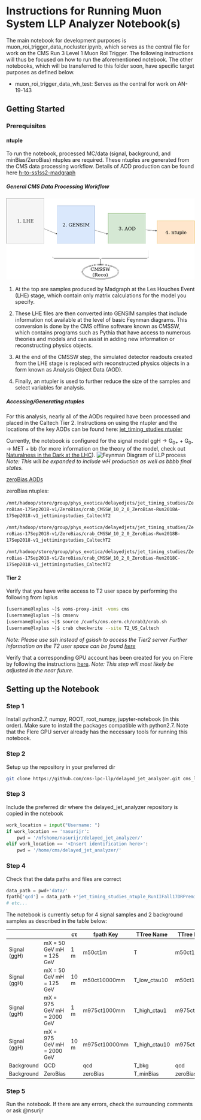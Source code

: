 # Instructions for Running Muon System LLP Analyzer Notebook(s)

The main notebook for development purposes is muon_roi_trigger_data_nocluster.ipynb, which serves as the central file for work on the CMS Run 3 Level 1 Muon RoI Trigger. The following instructions will thus be focused on how to run the aforementioned notebook. The other notebooks, which will be transferred to this folder soon, have specific target purposes as defined below.
* muon_roi_trigger_data_wh_test: Serves as the central for work on AN-19-143

## Getting Started

### Prerequisites

#### ntuple

To run the notebook, processed MC/data (signal, background, and minBias/ZeroBias) ntuples are required. These ntuples are generated from the CMS data processing workflow. Details of AOD production can be found here [h-to-ss1ss2-madgraph](https://github.com/cms-lpc-llp/h-to-ss1ss2-madgraph)

##### *General CMS Data Processing Workflow*
![CMS Data Processing Workflow](cms_workflow(1).png?raw=true)

1. At the top are samples produced by Madgraph at the Les Houches Event (LHE) stage, which contain only matrix calculations for the model you specify. 

2. These LHE files are then converted into GENSIM samples that include information not available at the level of basic Feynman diagrams. This conversion is done by the CMS offline software known as CMSSW, which contains programs such as Pythia that have access to numerous theories and models and can assist in adding new information or reconstructing physics objects. 

3. At the end of the CMSSW step, the simulated detector readouts created from the LHE stage is replaced with reconstructed physics objects in a form known as Analysis Object Data (AOD). 

4. Finally, an ntupler is used to further reduce the size of the samples and select variables for analysis.

##### *Accessing/Generating ntuples*
For this analysis, nearly all of the AODs required have been processed and placed in the Caltech Tier 2. Instructions on using the ntupler and the locations of the key AODs can be found here: [jet_timing_studies ntupler](https://github.com/cms-lpc-llp/jet_timing_studies)

Currently, the notebook is configured for the signal model ggH -> G<sub>0+</sub> + G<sub>0-</sub> -> MET + bb (for more information on the theory of the model, check out [Naturalness in the Dark at the LHC](https://arxiv.org/pdf/1501.05310.pdf)). ![Feynman Diagram of LLP process](http://inspirehep.net/record/1340705/files/glueball_production.png)
*Note: This will be expanded to include wH production as well as bbbb final states.*

[zeroBias AODs](https://cmsweb.cern.ch/das/request?view=list&limit=150&instance=prod%2Fglobal&input=dataset+dataset%3D%2FZeroBias%2FRun2018*-17Sep2018-v*%2FAOD)

zeroBias ntuples:

```/mnt/hadoop/store/group/phys_exotica/delayedjets/jet_timing_studies/ZeroBias-17Sep2018-v1/ZeroBias/crab_CMSSW_10_2_0_ZeroBias-Run2018A-17Sep2018-v1_jettimingstudies_CaltechT2```

```/mnt/hadoop/store/group/phys_exotica/delayedjets/jet_timing_studies/ZeroBias-17Sep2018-v1/ZeroBias/crab_CMSSW_10_2_0_ZeroBias-Run2018B-17Sep2018-v1_jettimingstudies_CaltechT2```

```/mnt/hadoop/store/group/phys_exotica/delayedjets/jet_timing_studies/ZeroBias-17Sep2018-v1/ZeroBias/crab_CMSSW_10_2_0_ZeroBias-Run2018C-17Sep2018-v1_jettimingstudies_CaltechT2```

#### Tier 2
Verify that you have write access to T2 user space by performing the following from lxplus
```bash
[username@lxplus ~]$ voms-proxy-init -voms cms
[username@lxplus ~]$ cmsenv
[username@lxplus ~]$ source /cvmfs/cms.cern.ch/crab3/crab.sh
[username@lxplus ~]$ crab checkwrite --site T2_US_Caltech
```
*Note: Please use ssh instead of gsissh to access the Tier2 server*
*Further information on the T2 user space can be found [here](https://caltech.teamwork.com/#notebooks/119930)*

Verify that a corresponding GPU account has been created for you on Flere by following the instructions [here](https://github.com/cmscaltech/gpuservers).
*Note: This step will most likely be adjusted in the near future.*

## Setting up the Notebook

### Step 1
Install python2.7, numpy, ROOT, root_numpy, jupyter-notebook (in this order). Make sure to install the packages compatible with python2.7. Note that the Flere GPU server already has the necessary tools for running this notebook.

### Step 2
Setup up the repository in your preferred dir
```bash
git clone https://github.com/cms-lpc-llp/delayed_jet_analyzer.git cms_lpc_llp/delayed_jet_analyzer
```

### Step 3
Include the preferred dir where the delayed_jet_analyzer repository is copied in the notebook
```python
work_location = input("Username: ")
if work_location == 'nasurijr':
    pwd = '/nfshome/nasurijr/delayed_jet_analyzer/'
elif work_location == '<Insert identification here>':
    pwd = '/home/cms/delayed_jet_analyzer/'
```

### Step 4
Check that the data paths and files are correct
```python
data_path = pwd+'data/'
fpath['qcd'] = data_path +'jet_timing_studies_ntuple_RunIIFall17DRPremix_QCD_Pt_170to300_TuneCP5_13TeV_pythia8_1.root'
# etc...
```
The notebook is currently setup for 4 signal samples and 2 background samples as described in the table below:

|  |  | c&tau; | fpath Key | TTree Name | TTree Key |
|--------------|----------------------------|--------|---------------|-----------------|-----------|
| Signal (ggH) | mX = 50 GeV mH = 125 GeV | 1 m | m50ct1m | T | m50ct1m |
| Signal (ggH) | mX = 50 GeV mH = 125 GeV | 10 m | m50ct10000mm | T\_low\_ctau10 | m50ct10m |
| Signal (ggH) | mX = 975 GeV mH = 2000 GeV | 1 m | m975ct1000mm | T\_high\_ctau1 | m975ct1m |
| Signal (ggH) | mX = 975 GeV mH = 2000 GeV | 10 m | m975ct10000mm | T\_high\_ctau10 | m975ct10m |
| Background | QCD |  | qcd | T_bkg | qcd |
| Background | ZeroBias |  | zeroBias | T_minBias | zeroBias |

### Step 5
Run the notebook. If there are any errors, check the surrounding comments or ask @nsurijr
